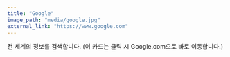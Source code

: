 ```yaml
---
title: "Google"
image_path: "media/google.jpg" 
external_link: "https://www.google.com"
---
```


전 세계의 정보를 검색합니다.
(이 카드는 클릭 시 Google.com으로 바로 이동합니다.)